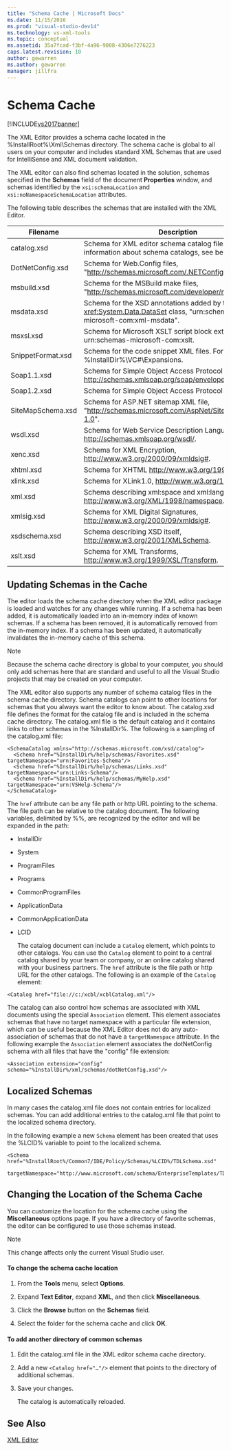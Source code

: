 ```yaml
---
title: "Schema Cache | Microsoft Docs"
ms.date: 11/15/2016
ms.prod: "visual-studio-dev14"
ms.technology: vs-xml-tools
ms.topic: conceptual
ms.assetid: 35a7fcad-f3bf-4a96-9008-4306e7276223
caps.latest.revision: 10
author: gewarren
ms.author: gewarren
manager: jillfra
---
```

# Schema Cache
[!INCLUDE[vs2017banner](../includes/vs2017banner.md)]

The XML Editor provides a schema cache located in the %InstallRoot%\Xml\Schemas directory. The schema cache is global to all users on your computer and includes standard XML Schemas that are used for IntelliSense and XML document validation.  

 The XML editor can also find schemas located in the solution, schemas specified in the **Schemas** field of the document **Properties** window, and schemas identified by the `xsi:schemaLocation` and `xsi:noNamespaceSchemaLocation` attributes.  

 The following table describes the schemas that are installed with the XML Editor.  

|     Filename      |                                                      Description                                                      |
|-------------------|-----------------------------------------------------------------------------------------------------------------------|
|    catalog.xsd    |             Schema for XML editor schema catalog files. For information about schema catalogs, see below.             |
| DotNetConfig.xsd  |                 Schema for Web.Config files, "<http://schemas.microsoft.com/.NETConfiguration/v2.0>".                 |
|    msbuild.xsd    |              Schema for the MSBuild make files, "<http://schemas.microsoft.com/developer/msbuild/2003>".              |
|    msdata.xsd     | Schema for the XSD annotations added by the <xref:System.Data.DataSet> class, "urn:schemas-microsoft-com:xml-msdata". |
|     msxsl.xsd     |                  Schema for Microsoft XSLT script block extensions, urn:schemas-microsoft-com:xslt.                   |
| SnippetFormat.xsd |                 Schema for the code snippet XML files. For examples, see %InstallDir%\VC#\Expansions.                 |
|    Soap1.1.xsd    |            Schema for Simple Object Access Protocol (SOAP) 1.1, http://schemas.xmlsoap.org/soap/envelope/.            |
|    Soap1.2.xsd    |                                     Schema for Simple Object Access Protocol 1.2.                                     |
| SiteMapSchema.xsd |            Schema for ASP.NET sitemap XML file, "<http://schemas.microsoft.com/AspNet/SiteMap-File-1.0>".             |
|     wsdl.xsd      |                    Schema for Web Service Description Language, http://schemas.xmlsoap.org/wsdl/.                     |
|     xenc.xsd      |                            Schema for XML Encryption, http://www.w3.org/2000/09/xmldsig#.                             |
|     xhtml.xsd     |                                    Schema for XHTML http://www.w3.org/1999/xhtml.                                     |
|     xlink.xsd     |                                  Schema for XLink1.0, http://www.w3.org/1999/xlink.                                   |
|      xml.xsd      |              Schema describing xml:space and xml:lang attributes, http://www.w3.org/XML/1998/namespace.               |
|    xmlsig.xsd     |                        Schema for XML Digital Signatures, http://www.w3.org/2000/09/xmldsig#.                         |
|   xsdschema.xsd   |                            Schema describing XSD itself, http://www.w3.org/2001/XMLSchema.                            |
|     xslt.xsd      |                           Schema for XML Transforms, http://www.w3.org/1999/XSL/Transform.                            |

## Updating Schemas in the Cache  
 The editor loads the schema cache directory when the XML editor package is loaded and watches for any changes while running. If a schema has been added, it is automatically loaded into an in-memory index of known schemas. If a schema has been removed, it is automatically removed from the in-memory index. If a schema has been updated, it automatically invalidates the in-memory cache of this schema.  

> [!NOTE]
>  Because the schema cache directory is global to your computer, you should only add schemas here that are standard and useful to all the Visual Studio projects that may be created on your computer.  

 The XML editor also supports any number of schema catalog files in the schema cache directory. Schema catalogs can point to other locations for schemas that you always want the editor to know about. The catalog.xsd file defines the format for the catalog file and is included in the schema cache directory. The catalog.xml file is the default catalog and it contains links to other schemas in the %InstallDir%. The following is a sampling of the catalog.xml file:  

```  
<SchemaCatalog xmlns="http://schemas.microsoft.com/xsd/catalog">  
  <Schema href="%InstallDir%/help/schemas/Favorites.xsd" targetNamespace="urn:Favorites-Schema"/>  
  <Schema href="%InstallDir%/help/schemas/Links.xsd" targetNamespace="urn:Links-Schema"/>  
  <Schema href="%InstallDir%/help/schemas/MyHelp.xsd" targetNamespace="urn:VSHelp-Schema"/>  
</SchemaCatalog>  
```  

 The `href` attribute can be any file path or http URL pointing to the schema. The file path can be relative to the catalog document. The following variables, delimited by %%, are recognized by the editor and will be expanded in the path:  

- InstallDir  

- System  

- ProgramFiles  

- Programs  

- CommonProgramFiles  

- ApplicationData  

- CommonApplicationData  

- LCID  

  The catalog document can include a `Catalog` element, which points to other catalogs. You can use the `Catalog` element to point to a central catalog shared by your team or company, or an online catalog shared with your business partners. The `href` attribute is the file path or http URL for the other catalogs. The following is an example of the `Catalog` element:  

```  
<Catalog href="file://c:/xcbl/xcblCatalog.xml"/>  
```  

 The catalog can also control how schemas are associated with XML documents using the special `Association` element. This element associates schemas that have no target namespace with a particular file extension, which can be useful because the XML Editor does not do any auto-association of schemas that do not have a `targetNamespace` attribute. In the following example the `Association` element associates the dotNetConfig schema with all files that have the "config" file extension:  

```  
<Association extension="config" schema="%InstallDir%/xml/schemas/dotNetConfig.xsd"/>  
```  

## Localized Schemas  
 In many cases the catalog.xml file does not contain entries for localized schemas. You can add additional entries to the catalog.xml file that point to the localized schema directory.  

 In the following example a new `Schema` element has been created that uses the %LCID% variable to point to the localized schema.  

```  
<Schema href="%InstallRoot%/Common7/IDE/Policy/Schemas/%LCID%/TDLSchema.xsd"  
  targetNamespace="http://www.microsoft.com/schema/EnterpriseTemplates/TDLSchema"/>  
```  

## Changing the Location of the Schema Cache  
 You can customize the location for the schema cache using the **Miscellaneous** options page. If you have a directory of favorite schemas, the editor can be configured to use those schemas instead.  

> [!NOTE]
>  This change affects only the current Visual Studio user.  

#### To change the schema cache location  

1. From the **Tools** menu, select **Options**.  

2. Expand **Text Editor**, expand **XML**, and then click **Miscellaneous**.  

3. Click the **Browse** button on the **Schemas** field.  

4. Select the folder for the schema cache and click **OK**.  

#### To add another directory of common schemas  

1. Edit the catalog.xml file in the XML editor schema cache directory.  

2. Add a new `<Catalog href="…"/>` element that points to the directory of additional schemas.  

3. Save your changes.  

     The catalog is automatically reloaded.  

## See Also  
 [XML Editor](../xml-tools/xml-editor.md)
